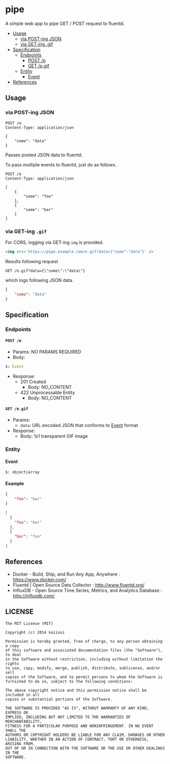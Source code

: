 pipe
====

A simple web app to pipe GET / POST request to fluentd.

- [Usage](#usage)
  - [via POST-ing JSON](#via-post-ing-json)
  - [via GET-ing .gif](#via-get-ing-gif)
- [Specification](#specification)
  - [Endpoints](#endpoints)
    - [POST /p](#post-p)
    - [GET /p.gif](#get-pgif)
  - [Entity](#entity)
    - [Event](#event)
- [References](#references)

## Usage

### via POST-ing JSON

```
POST /e
Content-Type: application/json

{
    "some": "data"
}
```

Passes posted JSON data to fluentd.

To pass multiple events to fluentd, just do as follows.

```
POST /e
Content-Type: application/json

[
    {
        "some": "foo"
    },
    {
        "some": "bar"
    }
]
```

### via GET-ing `.gif`

For CORS, logging via GET-ing `img` is provided.

```html
<img src='https://pipe.example.com/e.gif?data={"some":"data"}' />
```

Results following request

`GET /e.gif?data={\"some\":\"data\"}`

which logs following JSON data.

```json
{
    "some": "data"
}
```

Specification
---

### Endpoints

#### `POST /e`

- Params: NO PARAMS REQUIRED
- Body: 

```yaml
$: Event
```

- Response:
  - 201 Created
    - Body: NO_CONTENT
  - 422 Unprocessable Entity
    - Body: NO_CONTENT

#### `GET /e.gif`

- Params:
  - `data`: URL encoded JSON that conforms to [Event](#event) format
- Response:
  - Body: 1x1 transparent GIF image

### Entity

#### Event

```
$: object|array
```

#### Example

```json
{
    "foo": "bar"
}
```

```json
[
  {
    "foo": "bar"
  },
  {
    "bar": "foo"
  }
]
```

References
---

- Docker - Build, Ship, and Run Any App, Anywhere : https://www.docker.com/
- Fluentd | Open Source Data Collector : http://www.fluentd.org/
- InfluxDB - Open Source Time Series, Metrics, and Analytics Database : http://influxdb.com/

LICENSE
---

```
The MIT License (MIT)

Copyright (c) 2014 kaiinui

Permission is hereby granted, free of charge, to any person obtaining a copy
of this software and associated documentation files (the "Software"), to deal
in the Software without restriction, including without limitation the rights
to use, copy, modify, merge, publish, distribute, sublicense, and/or sell
copies of the Software, and to permit persons to whom the Software is
furnished to do so, subject to the following conditions:

The above copyright notice and this permission notice shall be included in all
copies or substantial portions of the Software.

THE SOFTWARE IS PROVIDED "AS IS", WITHOUT WARRANTY OF ANY KIND, EXPRESS OR
IMPLIED, INCLUDING BUT NOT LIMITED TO THE WARRANTIES OF MERCHANTABILITY,
FITNESS FOR A PARTICULAR PURPOSE AND NONINFRINGEMENT. IN NO EVENT SHALL THE
AUTHORS OR COPYRIGHT HOLDERS BE LIABLE FOR ANY CLAIM, DAMAGES OR OTHER
LIABILITY, WHETHER IN AN ACTION OF CONTRACT, TORT OR OTHERWISE, ARISING FROM,
OUT OF OR IN CONNECTION WITH THE SOFTWARE OR THE USE OR OTHER DEALINGS IN THE
SOFTWARE.
```

